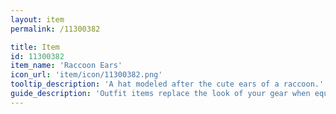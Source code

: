 ```yaml
---
layout: item
permalink: /11300382

title: Item
id: 11300382
item_name: 'Raccoon Ears'
icon_url: 'item/icon/11300382.png'
tooltip_description: 'A hat modeled after the cute ears of a raccoon.'
guide_description: 'Outfit items replace the look of your gear when equipped.'
---
```

